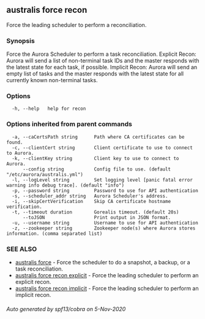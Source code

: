 ## australis force recon

Force the leading scheduler to perform a reconciliation.

### Synopsis

Force the Aurora Scheduler to perform a task reconciliation.
Explicit Recon:
Aurora will send a list of non-terminal task IDs and the master responds
with the latest state for each task, if possible.
Implicit Recon:
Aurora will send an empty list of tasks and the master responds with the latest
state for all currently known non-terminal tasks.


### Options

```
  -h, --help   help for recon
```

### Options inherited from parent commands

```
  -a, --caCertsPath string      Path where CA certificates can be found.
  -c, --clientCert string       Client certificate to use to connect to Aurora.
  -k, --clientKey string        Client key to use to connect to Aurora.
      --config string           Config file to use. (default "/etc/aurora/australis.yml")
  -l, --logLevel string         Set logging level [panic fatal error warning info debug trace]. (default "info")
  -p, --password string         Password to use for API authentication
  -s, --scheduler_addr string   Aurora Scheduler's address.
  -i, --skipCertVerification    Skip CA certificate hostname verification.
  -t, --timeout duration        Gorealis timeout. (default 20s)
      --toJSON                  Print output in JSON format.
  -u, --username string         Username to use for API authentication
  -z, --zookeeper string        Zookeeper node(s) where Aurora stores information. (comma separated list)
```

### SEE ALSO

* [australis force](australis_force.md)	 - Force the scheduler to do a snapshot, a backup, or a task reconciliation.
* [australis force recon explicit](australis_force_recon_explicit.md)	 - Force the leading scheduler to perform an explicit recon.
* [australis force recon implicit](australis_force_recon_implicit.md)	 - Force the leading scheduler to perform an implicit recon.

###### Auto generated by spf13/cobra on 5-Nov-2020
